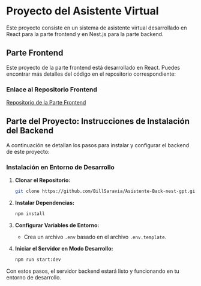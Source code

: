 # Proyecto del Asistente Virtual

Este proyecto consiste en un sistema de asistente virtual desarrollado en React para la parte frontend y en Nest.js para la parte backend.

## Parte Frontend

Este proyecto de la parte frontend está desarrollado en React. Puedes encontrar más detalles del código en el repositorio correspondiente:

### Enlace al Repositorio Frontend

[Repositorio de la Parte Frontend](https://github.com/BillSaravia/Asistente-Front-react-gpt.git)

## Parte del Proyecto: Instrucciones de Instalación del Backend

A continuación se detallan los pasos para instalar y configurar el backend de este proyecto:

### Instalación en Entorno de Desarrollo

1. **Clonar el Repositorio:**
    ```bash
    git clone https://github.com/BillSaravia/Asistente-Back-nest-gpt.git
    ```

2. **Instalar Dependencias:**
    ```bash
    npm install
    ```

3. **Configurar Variables de Entorno:**
   - Crea un archivo `.env` basado en el archivo `.env.template`.

4. **Iniciar el Servidor en Modo Desarrollo:**
    ```bash
    npm run start:dev
    ```

Con estos pasos, el servidor backend estará listo y funcionando en tu entorno de desarrollo.
